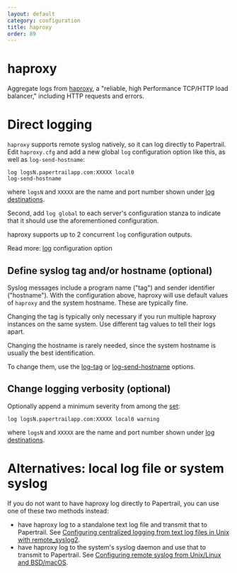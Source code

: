 ```yaml
---
layout: default
category: configuration
title: haproxy
order: 89
---
```


# haproxy

Aggregate logs from [haproxy](http://haproxy.1wt.eu/), a "reliable, high Performance TCP/HTTP load balancer," including HTTP requests and errors.

# Direct logging

`haproxy` supports remote syslog natively, so it can log directly to Papertrail. Edit `haproxy.cfg` and add a new global `log` configuration option like this, as well as `log-send-hostname`:

```
log logsN.papertrailapp.com:XXXXX local0
log-send-hostname
```

where `logsN` and `XXXXX` are the name and port number shown under [log destinations](https://papertrailapp.com/account/destinations).

Second, add `log global` to each server's configuration stanza to indicate that it should use the aforementioned configuration.

haproxy supports up to 2 concurrent `log` configuration outputs.

Read more: [log](https://cbonte.github.io/haproxy-dconv/1.7/configuration.html#8) configuration option

## Define syslog tag and/or hostname (optional)

Syslog messages include a program name ("tag") and sender identifier ("hostname"). With the configuration above, haproxy will use default values of `haproxy` and the system hostname. These are typically fine.

Changing the tag is typically only necessary if you run multiple haproxy instances on the same system. Use different tag values to tell their logs apart.

Changing the hostname is rarely needed, since the system hostname is usually the best identification.

To change them, use the [log-tag](https://cbonte.github.io/haproxy-dconv/1.7/configuration.html#3.1-log-tag) or [log-send-hostname](https://cbonte.github.io/haproxy-dconv/1.7/configuration.html#3.1-log-send-hostname) options.

## Change logging verbosity (optional)

Optionally append a minimum severity from among the [set](http://cbonte.github.com/haproxy-dconv/configuration-1.5.html#3-log):

```
log logsN.papertrailapp.com:XXXXX local0 warning
```

where `logsN` and `XXXXX` are the name and port number shown under [log destinations](https://papertrailapp.com/account/destinations).

# Alternatives: local log file or system syslog

If you do not want to have haproxy log directly to Papertrail, you can use one of these two methods instead:

* have haproxy log to a standalone text log file and transmit that to Papertrail. See [Configuring centralized logging from text log files in Unix with remote_syslog2](/kb/configuration/configuring-centralized-logging-from-text-log-files-in-unix).
* have haproxy log to the system's syslog daemon and use that to transmit to Papertrail. See [Configuring remote syslog from Unix/Linux and BSD/macOS](/kb/configuration/configuring-remote-syslog-from-unixlinux-and-bsdos-x).
